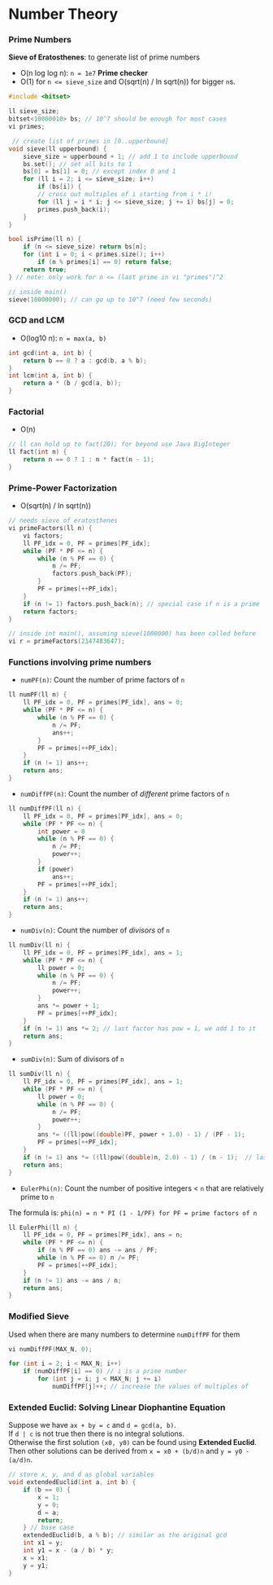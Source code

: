 # Number Theory

### Prime Numbers

**Sieve of Eratosthenes**: to generate list of prime numbers
* O(n log log n): `n = 1e7`
**Prime checker**
* O(1) for `n <= sieve_size` and O(sqrt(n) / ln sqrt(n)) for bigger `n`s.


```cpp
#include <bitset>

ll sieve_size;
bitset<10000010> bs; // 10^7 should be enough for most cases
vi primes;

 // create list of primes in [0..upperbound]
void sieve(ll upperbound) {
    sieve_size = upperbound + 1; // add 1 to include upperbound
    bs.set(); // set all bits to 1
    bs[0] = bs[1] = 0; // except index 0 and 1
    for (ll i = 2; i <= sieve_size; i++)
        if (bs[i]) {
        // cross out multiples of i starting from i * i!
        for (ll j = i * i; j <= sieve_size; j += i) bs[j] = 0;
        primes.push_back(i);
    }
}

bool isPrime(ll n) {
    if (n <= sieve_size) return bs[n];
    for (int i = 0; i < primes.size(); i++)
        if (n % primes[i] == 0) return false;
    return true;
} // note: only work for n <= (last prime in vi "primes")^2

// inside main()
sieve(10000000); // can go up to 10^7 (need few seconds)
```

### GCD and LCM

* O(log10 n): `n = max(a, b)`

```cpp
int gcd(int a, int b) {
    return b == 0 ? a : gcd(b, a % b);
}
int lcm(int a, int b) {
    return a * (b / gcd(a, b));
}
```

### Factorial

* O(n)

```cpp
// ll can hold up to fact(20); for beyond use Java BigInteger
ll fact(int n) {
    return n == 0 ? 1 : n * fact(n - 1);
}
```

### Prime-Power Factorization

* O(sqrt(n) / ln sqrt(n))

```cpp
// needs sieve of eratosthenes
vi primeFactors(ll n) {
    vi factors;
    ll PF_idx = 0, PF = primes[PF_idx];
    while (PF * PF <= n) {
        while (n % PF == 0) {
            n /= PF;
            factors.push_back(PF);
        }  
        PF = primes[++PF_idx];
    }
    if (n != 1) factors.push_back(n); // special case if n is a prime
    return factors;
}

// inside int main(), assuming sieve(1000000) has been called before
vi r = primeFactors(2147483647);
```

### Functions involving prime numbers

* `numPF(n)`: Count the number of prime factors of `n`

```cpp
ll numPF(ll n) {
    ll PF_idx = 0, PF = primes[PF_idx], ans = 0;
    while (PF * PF <= n) {
        while (n % PF == 0) {
            n /= PF;
            ans++;
        }
        PF = primes[++PF_idx];
    }
    if (n != 1) ans++;
    return ans;
}
```

* `numDiffPF(n)`: Count the number of *different* prime factors of `n`

```cpp
ll numDiffPF(ll n) {
    ll PF_idx = 0, PF = primes[PF_idx], ans = 0;
    while (PF * PF <= n) {
        int power = 0
        while (n % PF == 0) {
            n /= PF;
            power++;
        }
        if (power)
            ans++;
        PF = primes[++PF_idx];
    }
    if (n != 1) ans++;
    return ans;
}
```

* `numDiv(n)`: Count the number of *divisors* of `n`

```cpp
ll numDiv(ll n) {
    ll PF_idx = 0, PF = primes[PF_idx], ans = 1;
    while (PF * PF <= n) {
        ll power = 0;
        while (n % PF == 0) {
            n /= PF;
            power++;
        }
        ans *= power + 1;
        PF = primes[++PF_idx];
    }
    if (n != 1) ans *= 2; // last factor has pow = 1, we add 1 to it
    return ans;
}
```

* `sumDiv(n)`: Sum of divisors of `n`

```cpp
ll sumDiv(ll n) {
    ll PF_idx = 0, PF = primes[PF_idx], ans = 1;
    while (PF * PF <= n) {
        ll power = 0;
        while (n % PF == 0) {
            n /= PF;
            power++;
        }
        ans *= ((ll)pow((double)PF, power + 1.0) - 1) / (PF - 1);
        PF = primes[++PF_idx];
    }
    if (n != 1) ans *= ((ll)pow((double)n, 2.0) - 1) / (n - 1);  // last
    return ans;
}
```

* `EulerPhi(n)`: Count the number of positive integers < `n` that are relatively prime to `n`

The formula is: `phi(n) = n * PI (1 - 1/PF) for PF = prime factors of n`

```cpp
ll EulerPhi(ll n) {
    ll PF_idx = 0, PF = primes[PF_idx], ans = n;
    while (PF * PF <= n) {
        if (n % PF == 0) ans -= ans / PF;
        while (n % PF == 0) n /= PF;
        PF = primes[++PF_idx];
    }
    if (n != 1) ans -= ans / n;
    return ans;
}
```

### Modified Sieve

Used when there are many numbers to determine `numDiffPF` for them

```cpp
vi numDiffPF(MAX_N, 0);

for (int i = 2; i < MAX_N; i++)
    if (numDiffPF[i] == 0) // i is a prime number
        for (int j = i; j < MAX_N; j += i)
            numDiffPF[j]++; // increase the values of multiples of
```

### Extended Euclid: Solving Linear Diophantine Equation

Suppose we have `ax + by = c` and `d = gcd(a, b)`.  
If `d | c` is not true then there is no integral solutions.  
Otherwise the first solution `(x0, y0)` can be found using **Extended Euclid**.
Then other solutions can be derived from `x = x0 + (b/d)n` and `y = y0 - (a/d)n`.

```cpp
// store x, y, and d as global variables
void extendedEuclid(int a, int b) {
    if (b == 0) {
        x = 1;
        y = 0;
        d = a;
        return;
    } // base case
    extendedEuclid(b, a % b); // similar as the original gcd
    int x1 = y;
    int y1 = x - (a / b) * y;
    x = x1;
    y = y1;
}
```
